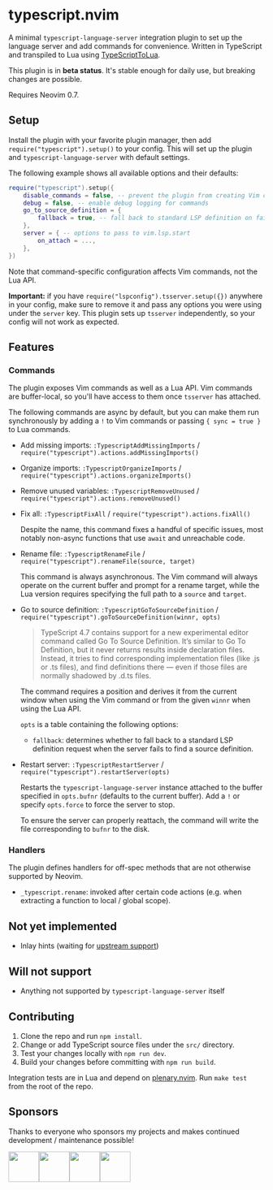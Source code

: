 <!-- markdownlint-configure-file
{
  "line-length": false,
  "no-inline-html": false
}
-->

# typescript.nvim

A minimal `typescript-language-server` integration plugin to set up the language
server and add commands for convenience. Written in TypeScript and transpiled to
Lua using [TypeScriptToLua](https://github.com/TypeScriptToLua/TypeScriptToLua).

This plugin is in **beta status**. It's stable enough for daily use, but
breaking changes are possible.

Requires Neovim 0.7.

## Setup

Install the plugin with your favorite plugin manager, then add
`require("typescript").setup()` to your config. This will set up the plugin and
`typescript-language-server` with default settings.

The following example shows all available options and their defaults:

```lua
require("typescript").setup({
    disable_commands = false, -- prevent the plugin from creating Vim commands
    debug = false, -- enable debug logging for commands
    go_to_source_definition = {
        fallback = true, -- fall back to standard LSP definition on failure
    },
    server = { -- options to pass to vim.lsp.start
        on_attach = ...,
    },
})
```

Note that command-specific configuration affects Vim commands, not the Lua API.

**Important:** if you have `require("lspconfig").tsserver.setup({})` anywhere in
your config, make sure to remove it and pass any options you were using under
the `server` key. This plugin sets up `tsserver` independently, so your config
will not work as expected.

## Features

### Commands

The plugin exposes Vim commands as well as a Lua API. Vim commands are
buffer-local, so you'll have access to them once `tsserver` has attached.

The following commands are async by default, but you can make them run
synchronously by adding a `!` to Vim commands or passing `{ sync = true }` to
Lua commands.

- Add missing imports: `:TypescriptAddMissingImports` /
  `require("typescript").actions.addMissingImports()`

- Organize imports: `:TypescriptOrganizeImports` /
  `require("typescript").actions.organizeImports()`

- Remove unused variables: `:TypescriptRemoveUnused` /
  `require("typescript").actions.removeUnused()`

- Fix all: `:TypescriptFixAll` / `require("typescript").actions.fixAll()`

  Despite the name, this command fixes a handful of specific issues, most
  notably non-async functions that use `await` and unreachable code.

- Rename file: `:TypescriptRenameFile` /
  `require("typescript").renameFile(source, target)`

  This command is always asynchronous. The Vim command will always operate on
  the current buffer and prompt for a rename target, while the Lua version
  requires specifying the full path to a `source` and `target`.

- Go to source definition: `:TypescriptGoToSourceDefinition` /
  `require("typescript").goToSourceDefinition(winnr, opts)`

  > TypeScript 4.7 contains support for a new experimental editor command called
  > Go To Source Definition. It’s similar to Go To Definition, but it never
  > returns results inside declaration files. Instead, it tries to find
  > corresponding implementation files (like .js or .ts files), and find
  > definitions there — even if those files are normally shadowed by .d.ts
  > files.

  The command requires a position and derives it from the current window when
  using the Vim command or from the given `winnr` when using the Lua API.

  `opts` is a table containing the following options:

  - `fallback`: determines whether to fall back to a standard LSP definition
    request when the server fails to find a source definition.

- Restart server: `:TypescriptRestartServer` /
  `require("typescript").restartServer(opts)`

  Restarts the `typescript-language-server` instance attached to the buffer
  specified in `opts.bufnr` (defaults to the current buffer). Add a `!` or
  specify `opts.force` to force the server to stop.

  To ensure the server can properly reattach, the command will write the file
  corresponding to `bufnr` to the disk.

### Handlers

The plugin defines handlers for off-spec methods that are not otherwise
supported by Neovim.

- `_typescript.rename`: invoked after certain code actions (e.g. when extracting
  a function to local / global scope).

## Not yet implemented

- Inlay hints (waiting for
  [upstream support](https://github.com/neovim/neovim/issues/18086))

## Will not support

- Anything not supported by `typescript-language-server` itself

## Contributing

1. Clone the repo and run `npm install`.
2. Change or add TypeScript source files under the `src/` directory.
3. Test your changes locally with `npm run dev`.
4. Build your changes before committing with `npm run build`.

Integration tests are in Lua and depend on
[plenary.nvim](https://github.com/nvim-lua/plenary.nvim). Run `make test` from
the root of the repo.

## Sponsors

Thanks to everyone who sponsors my projects and makes continued development /
maintenance possible!

<!-- sponsors --><a href="https://github.com/hituzi-no-sippo"><img src="https://github.com/hituzi-no-sippo.png" width="60px" alt="" /></a><a href="https://github.com/sbc64"><img src="https://github.com/sbc64.png" width="60px" alt="" /></a><a href="https://github.com/chase"><img src="https://github.com/chase.png" width="60px" alt="" /></a><a href="https://github.com/williamboman"><img src="https://github.com/williamboman.png" width="60px" alt="" /></a><!-- sponsors -->
